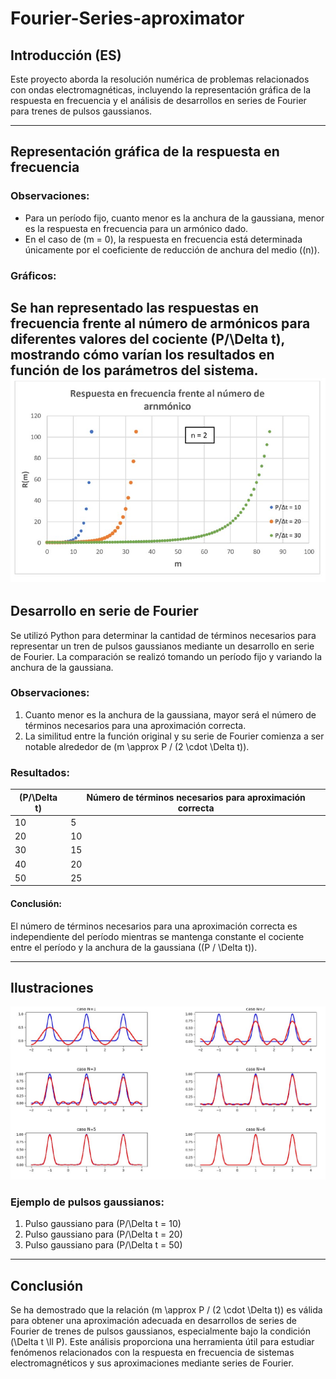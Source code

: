 # Fourier-Series-aproximator

## Introducción (ES)

Este proyecto aborda la resolución numérica de problemas relacionados con ondas electromagnéticas, incluyendo la representación gráfica de la respuesta en frecuencia y el análisis de desarrollos en series de Fourier para trenes de pulsos gaussianos. 

---

## Representación gráfica de la respuesta en frecuencia

### Observaciones:
- Para un período fijo, cuanto menor es la anchura de la gaussiana, menor es la respuesta en frecuencia para un armónico dado.
- En el caso de \(m = 0\), la respuesta en frecuencia está determinada únicamente por el coeficiente de reducción de anchura del medio (\(n\)).

### Gráficos:
Se han representado las respuestas en frecuencia frente al número de armónicos para diferentes valores del cociente \(P/\Delta t\), mostrando cómo varían los resultados en función de los parámetros del sistema.
![Respeusta en frecuencia para distintos parámetros Gaussianos](FreqResp.jpg)
---

## Desarrollo en serie de Fourier

Se utilizó Python para determinar la cantidad de términos necesarios para representar un tren de pulsos gaussianos mediante un desarrollo en serie de Fourier. La comparación se realizó tomando un período fijo y variando la anchura de la gaussiana.

### Observaciones:
1. Cuanto menor es la anchura de la gaussiana, mayor será el número de términos necesarios para una aproximación correcta.
2. La similitud entre la función original y su serie de Fourier comienza a ser notable alrededor de \(m \approx P / (2 \cdot \Delta t)\).

### Resultados:
| \(P/\Delta t\) | Número de términos necesarios para aproximación correcta |
|----------------|--------------------------------------------------------|
| 10            | 5                                                      |
| 20            | 10                                                     |
| 30            | 15                                                     |
| 40            | 20                                                     |
| 50            | 25                                                     |

#### Conclusión:
El número de términos necesarios para una aproximación correcta es independiente del período mientras se mantenga constante el cociente entre el período y la anchura de la gaussiana (\(P / \Delta t\)).

---

## Ilustraciones
![Aproximación por serie de Fourier](GaussianPulse.jpg)
### Ejemplo de pulsos gaussianos:
1. Pulso gaussiano para \(P/\Delta t = 10\)
2. Pulso gaussiano para \(P/\Delta t = 20\)
3. Pulso gaussiano para \(P/\Delta t = 50\)

---

## Conclusión

Se ha demostrado que la relación \(m \approx P / (2 \cdot \Delta t)\) es válida para obtener una aproximación adecuada en desarrollos de series de Fourier de trenes de pulsos gaussianos, especialmente bajo la condición \(\Delta t \ll P\). Este análisis proporciona una herramienta útil para estudiar fenómenos relacionados con la respuesta en frecuencia de sistemas electromagnéticos y sus aproximaciones mediante series de Fourier.
